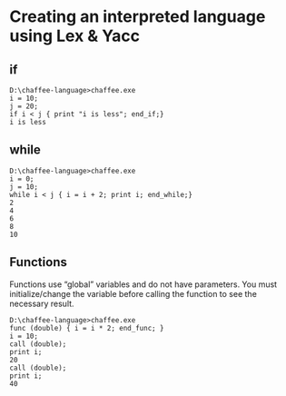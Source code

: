 # Creating an interpreted language using Lex & Yacc



## if
```
D:\chaffee-language>chaffee.exe
i = 10;
j = 20;
if i < j { print "i is less"; end_if;}
i is less

```
## while

```
D:\chaffee-language>chaffee.exe
i = 0;
j = 10;
while i < j { i = i + 2; print i; end_while;}
2
4
6
8
10

```

## Functions
Functions use “global” variables and do not have parameters. You must initialize/change the variable before calling the function to see the necessary result.
```
D:\chaffee-language>chaffee.exe
func (double) { i = i * 2; end_func; }
i = 10;
call (double);
print i;
20
call (double);
print i;       
40

```
